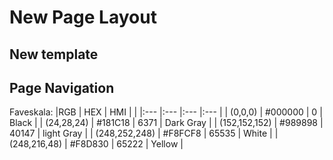# New Page Layout

## New template 

## Page Navigation
Faveskala:
|RGB            | HEX     | HMI   |            |
|:---           |:---     |:---   |:---        |
| (0,0,0)       | #000000 | 0     | Black      |
| (24,28,24)    | #181C18 | 6371  | Dark Gray  |
| (152,152,152) | #989898 | 40147 | light Gray |
| (248,252,248) | #F8FCF8 | 65535 | White      |
| (248,216,48)  | #F8D830 | 65222 | Yellow     |

